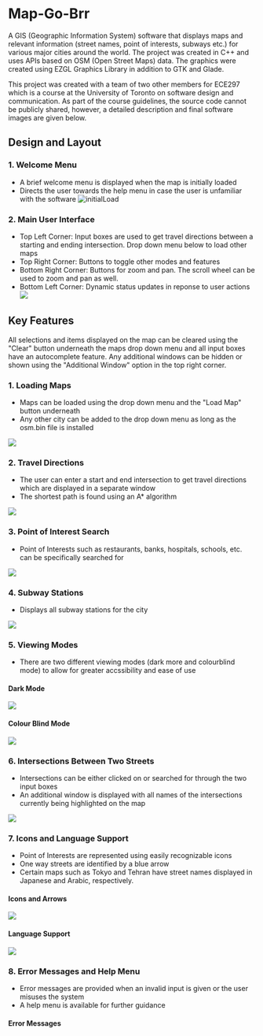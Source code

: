# Map-Go-Brr

A GIS (Geographic Information System) software that displays maps and relevant information (street names, point of interests, subways etc.) for various major cities around the world. The project was created in C++ and uses APIs based on OSM (Open Street Maps) data. The graphics were created using EZGL Graphics Library in addition to GTK and Glade.

This project was created with a team of two other members for ECE297 which is a course at the University of Toronto on software design and communication. As part of the course guidelines, the source code cannot be publicly shared, however, a detailed description and final software images are given below.

## Design and Layout

### 1. Welcome Menu
- A brief welcome menu is displayed when the map is initially loaded
- Directs the user towards the help menu in case the user is unfamiliar with the software
![initialLoad](https://user-images.githubusercontent.com/69488258/120865339-d9b2c680-c55b-11eb-9513-e92ff1e13966.png)

### 2. Main User Interface

- Top Left Corner: Input boxes are used to get travel directions between a starting and ending intersection. Drop down menu below to load other maps
- Top Right Corner: Buttons to toggle other modes and features
- Bottom Right Corner: Buttons for zoom and pan. The scroll wheel can be used to zoom and pan as well.
- Bottom Left Corner: Dynamic status updates in reponse to user actions
![](https://github.com/lilkarti/297MAP/blob/main/Images/mainUI.jpg)

## Key Features
All selections and items displayed on the map can be cleared using the "Clear" button underneath the maps drop down menu and all input boxes have an autocomplete feature. Any additional windows can be hidden or shown using the "Additional Window" option in the top right corner.

### 1. Loading Maps 
- Maps can be loaded using the drop down menu and the "Load Map" button underneath
- Any other city can be added to the drop down menu as long as the osm.bin file is installed

![](https://github.com/lilkarti/297MAP/blob/main/Images/loadMap.gif)

### 2. Travel Directions
- The user can enter a start and end intersection to get travel directions which are displayed in a separate window
- The shortest path is found using an A* algorithm

![](https://github.com/lilkarti/297MAP/blob/main/Images/travelDirections.png)

### 3. Point of Interest Search
- Point of Interests such as restaurants, banks, hospitals, schools, etc. can be specifically searched for

![](https://github.com/lilkarti/297MAP/blob/main/Images/POISearch.png)

### 4. Subway Stations
- Displays all subway stations for the city

![](https://github.com/lilkarti/297MAP/blob/main/Images/subwayStations.png)

### 5. Viewing Modes
- There are two different viewing modes (dark more and colourblind mode) to allow for greater accssibility and ease of use

#### Dark Mode 
![](https://github.com/lilkarti/297MAP/blob/main/Images/darkMode.png)

#### Colour Blind Mode 
![](https://github.com/lilkarti/297MAP/blob/main/Images/colourblindMode.png)

### 6. Intersections Between Two Streets
- Intersections can be either clicked on or searched for through the two input boxes
- An additional window is displayed with all names of the intersections currently being highlighted on the map

![](https://github.com/lilkarti/297MAP/blob/main/Images/intersectionsBetweenTwoStreets.gif)

### 7. Icons and Language Support

- Point of Interests are represented using easily recognizable icons
- One way streets are identified by a blue arrow
- Certain maps such as Tokyo and Tehran have street names displayed in Japanese and Arabic, respectively.

#### Icons and Arrows 

![](https://github.com/lilkarti/297MAP/blob/main/Images/iconsAndArrows.png)


#### Language Support  

![](https://github.com/lilkarti/297MAP/blob/main/Images/languageSupport.png)

### 8. Error Messages and Help Menu


- Error messages are provided when an invalid input is given or the user misuses the system
- A help menu is available for further guidance

#### Error Messages
